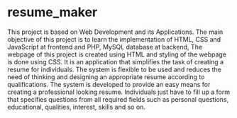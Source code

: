 # resume_maker
This project is based on Web Development and its Applications. The main objective of this project is to 
learn the implementation of HTML, CSS and JavaScript at frontend and PHP, MySQL database at backend, 
The webpage of this project is created using HTML and styling of the webpage is done using CSS.
It is an application that simplifies the task of creating a resume for individuals. The system is flexible to be 
used and reduces the need of thinking and designing an appropriate resume according to qualifications. The 
system is developed to provide an easy means for creating a professional looking resume. Individuals just 
have to fill up a form that specifies questions from all required fields such as personal questions, educational, 
qualities, interest, skills and so on.
